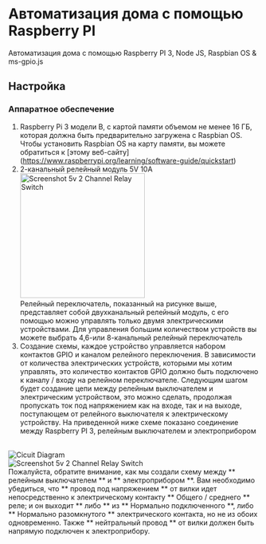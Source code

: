 Автоматизация дома с помощью Raspberry PI
==========
Автоматизация дома с помощью Raspberry PI 3, Node JS, Raspbian OS & ms-gpio.js

## Настройка

### Аппаратное обеспечение
1. Raspberry Pi 3 модели B, с картой памяти объемом не менее 16 ГБ, которая должна быть предварительно загружена с Raspbian OS. Чтобы установить Raspbian OS на карту памяти, вы можете обратиться к [этому веб-сайту] (https://www.raspberrypi.org/learning/software-guide/quickstart)
2. 2-канальный релейный модуль 5V 10A <br/>
<img title="5v 2 Channel Relay Switch" width="250" alt="Screenshot 5v 2 Channel Relay Switch" src="https://github.com/mayankmania/smarthome/raw/master/UIPics/relayswitch.jpg"/> <br/>
Релейный переключатель, показанный на рисунке выше, представляет собой двухканальный релейный модуль, с его помощью можно управлять только двумя электрическими устройствами. Для управления большим количеством устройств вы можете выбрать 4,6-или 8-канальный релейный переключатель<br/>
3. Создание схемы, каждое устройство управляется набором контактов GPIO и каналом релейного переключения. В зависимости от количества электрических устройств, которыми мы хотим управлять, это количество контактов GPIO должно быть подключено к каналу / входу на релейном переключателе. Следующим шагом будет создание цепи между релейным выключателем и электрическим устройством, это можно сделать, продолжая пропускать ток под напряжением как на входе, так и на выходе, поступающем от релейного выключателя к электрическому устройству.
На приведенной ниже схеме показано соединение между Raspberry PI 3, релейным выключателем и электроприбором 
<br/>
<img title="Cicuit Diagram" alt="Cicuit Diagram" src="https://github.com/mayankmania/smarthome/blob/master/UIPics/circuit.png"/> <br/><img title="5v 2 Channel Relay Switch" alt="Screenshot 5v 2 Channel Relay Switch" src="https://github.com/mayankmania/smarthome/blob/master/UIPics/rs_2.jpg"/> <br/>
Пожалуйста, обратите внимание, как мы создали схему между ** релейным выключателем ** и ** электроприбором **. Вам необходимо убедиться, что ** провод под напряжением ** от вилки идет непосредственно к электрическому контакту ** Общего / среднего ** реле; и он выходит ** либо ** из ** Нормально подключенного **, либо ** Нормально разомкнутого ** электрического контакта, но не из обоих одновременно. Также ** нейтральный провод ** от вилки должен быть напрямую подключен к электроприбору.<br/>
